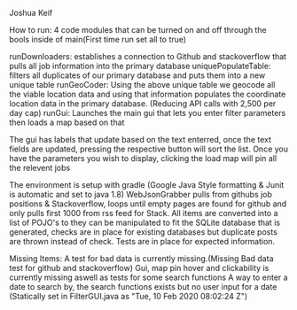 Joshua Keif

How to run:
4 code modules that can be turned on and off through the bools inside of main(First time run set all to true)

runDownloaders: establishes a connection to Github and stackoverflow that pulls all job information into the primary database
uniquePopulateTable: filters all duplicates of our primary database and puts them into a new unique table
runGeoCoder: Using the above unique table we geocode all the viable location data and using that information populates the coordinate location data in the primary database. (Reducing API calls with 2,500 per day cap)
runGui: Launches the main gui that lets you enter filter parameters then loads a map based on that

The gui has labels that update based on the text enterred, once the text fields are updated, pressing the respective button will sort the list.
Once you have the parameters you wish to display, clicking the load map will pin all the relevent jobs

The environment is setup with gradle (Google Java Style formatting & Junit is automatic and set to java 1.8)
WebJsonGrabber pulls from githubs job positions & Stackoverflow, loops until empty pages are found for github and only pulls first 1000 from rss feed for Stack. All items are converted into a list of POJO's to they can be manipulated to fit the SQLite database that is generated, checks are in place for existing databases but duplicate posts are thrown instead of check. Tests are in place for expected information.

Missing Items:
A test for bad data is currently missing.(Missing Bad data test for github and stackoverflow)
Gui, map pin hover and clickability is currently missing aswell as tests for some search functions
A way to enter a date to search by, the search functions exists but no user input for a date (Statically set in FilterGUI.java as "Tue, 10 Feb 2020 08:02:24 Z")
